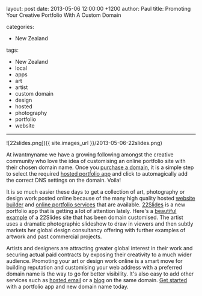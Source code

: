 layout: post
date: 2013-05-06 12:00:00 +1200
author: Paul
title: Promoting Your Creative Portfolio With A Custom Domain

categories:
  - New Zealand

tags:
  - New Zealand
  - local
  - apps
  - art
  - artist
  - custom domain
  - design
  - hosted
  - photography
  - portfolio
  - website

----

![22slides.png]({{ site.images_url }}/2013-05-06-22slides.png)

At iwantmyname we have a growing following amongst the creative community who love the idea of customising an online portfolio site with their chosen domain name. Once you [purchase a domain](https://iwantmyname.co.nz/), it is a simple step to select the required [hosted portfolio app](https://iwantmyname.com/services/portfolio-hosting/) and click to automagically add the correct DNS settings on the domain. Voila!

It is so much easier these days to get a collection of art, photography or design work posted online because of the many high quality hosted [website builder](https://iwantmyname.co.nz/services/website-builder/) and [online portfolio services](https://iwantmyname.co.nz/services/portfolio-hosting/) that are available. [22Slides](https://iwantmyname.co.nz/services/portfolio-hosting/22slides-domain-registration) is a new portfolio app that is getting a lot of attention lately. Here's a [beautiful example](http://anishbabuverghese.com/) 
of a 22Slides[](https://iwantmyname.co.nz/services/portfolio-hosting/22slides-domain-registration) site that has been domain customised. The artist uses a 
dramatic photographic slideshow to draw in viewers and then subtly markets her 
global design consultancy offering with further examples of artwork and 
past commercial projects.

Artists and designers are attracting greater global interest in their work and securing actual paid contracts by exposing their creativity to a much wider audience. Promoting your art or design work online is a smart move for building reputation and customising your web address with a preferred domain name is the way to go for better visibility. It's also easy to add other services such as [hosted email](https://iwantmyname.co.nz/services/email-hosting/) or a [blog](https://iwantmyname.co.nz/services/blog-hosting/) on the same domain. [Get started](https://iwantmyname.co.nz/services/portfolio-hosting/) with a portfolio app and new domain name today.
